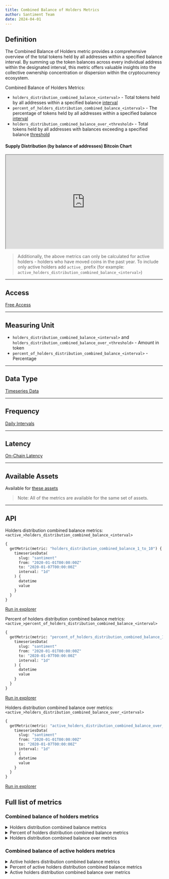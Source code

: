 ```yaml
---
title: Combined Balance of Holders Metrics
author: Santiment Team
date: 2024-04-01
---
```


## Definition

The Combined Balance of Holders metric provides a comprehensive overview of the total tokens held by all 
addresses within a specified balance interval. By summing up the token balances across every individual 
address within the designated interval, this metric offers valuable insights into the collective ownership 
concentration or dispersion within the cryptocurrency ecosystem.

Combined Balance of Holders Metrics:
- `holders_distribution_combined_balance_<interval>` - Total tokens held by all addresses within a 
specified balance [interval](details/supply_distribution_parameters#available-intervals)
- `percent_of_holders_distribution_combined_balance_<interval>` - The percentage of tokens held by 
all addresses within a specified balance [interval](details/supply_distribution_parameters#available-intervals)
- `holders_distribution_combined_balance_over_<threshold>` - Total tokens held by all addresses with balances 
exceeding a specified balance [threshold](details/supply_distribution_parameters#available-thresholds)

#### Supply Distribution (by balance of addresses) Bitcoin Chart
<iframe title="Santiment Chart: [0 - 0.001) coins % (BTC), [0.001 - 0.01) coins % (BTC), [0.01 - 0.1) coins % (BTC), [0.1 - 1) coins % (BTC), [1 - 10) coins % (BTC), [10 - 100) coins % (BTC), [100 - 1,000) coins % (BTC), [1,000 - 10,000) coins % (BTC), [10,000 - 100,000) coins % (BTC), [100,000  - 1,000,000) coins % (BTC), [1,000,000 - 10,000,000) coins % (BTC), [10,000,000 - 100,000,000) coins % (BTC), [100,000,000 - 1,000,000,000) coins % (BTC), [1,000,000,000 - infinity) coins % (BTC)" width="100%" height="300" src="https://embed.santiment.net/chart?ps=bitcoin&pt=BTC&df=2023-10-05T21%3A59%3A59.047Z&dt=2024-04-05T21%3A59%3A59.047Z&emcg=1&wm=percent_of_holders_distribution_combined_balance_0_to_0001%3Bpercent_of_holders_distribution_combined_balance_0001_to_001%3Bpercent_of_holders_distribution_combined_balance_001_to_01%3Bpercent_of_holders_distribution_combined_balance_01_to_1%3Bpercent_of_holders_distribution_combined_balance_1_to_10%3Bpercent_of_holders_distribution_combined_balance_10_to_100%3Bpercent_of_holders_distribution_combined_balance_100_to_1k%3Bpercent_of_holders_distribution_combined_balance_1k_to_10k%3Bpercent_of_holders_distribution_combined_balance_10k_to_100k%3Bpercent_of_holders_distribution_combined_balance_100k_to_1M%3Bpercent_of_holders_distribution_combined_balance_1M_to_10M%3Bpercent_of_holders_distribution_combined_balance_10M_to_100M%3Bpercent_of_holders_distribution_combined_balance_100M_to_1B%3Bpercent_of_holders_distribution_combined_balance_1B_to_inf&wax=0%3B1%3B2&wc=%23FF5B5B%3B%23FFCB47%3B%235275FF%3B%23FF8450%3B%23F47BF7%3B%23785549%3B%23D4E763%3B%23FFDAC5%3B%2337D7BA%3B%23777777%3B%23AC948C%3B%23222222%3B%2314c393%3B%237a859e&ws=%3B%3B%3B%3B%3B%3B%3B%3B%3B%3B%3B%3B%3B" scrolling="no"></iframe>

> Additionally, the above metrics can only be calculated for active holders - holders who have moved coins in the 
> past year. To include only active holders add `active_` prefix (for example: `active_holders_distribution_combined_balance_<interval>`)

---

## Access

[Free Access](/metrics/details/access#free-access)

---

## Measuring Unit

* `holders_distribution_combined_balance_<interval>` and `holders_distribution_combined_balance_over_<threshold>` - Amount in token
* `percent_of_holders_distribution_combined_balance_<interval>` - Percentage

---

## Data Type

[Timeseries Data](/metrics/details/data-type#timeseries-data)

---

## Frequency

[Daily Intervals](/metrics/details/frequency#daily-frequency)

---

## Latency

[On-Chain Latency](/metrics/details/latency#on-chain-latency)

---

## Available Assets

Available for [these assets](<https://api.santiment.net/graphiql?variables=&query=%7B%0A%20%20getMetric(metric%3A%20%22holders_distribution_combined_balance_1_to_10%22)%20%7B%0A%20%20%20%20metadata%20%7B%0A%20%20%20%20%20%20availableSlugs%0A%20%20%20%20%7D%0A%20%20%7D%0A%7D%0A>)

> Note: All of the metrics are available for the same set of assets.

---

## API

Holders distribution combined balance metrics: `<active_>holders_distribution_combined_balance_<interval>`

```graphql
{
  getMetric(metric: "holders_distribution_combined_balance_1_to_10") {
    timeseriesData(
      slug: "santiment"
      from: "2020-01-01T00:00:00Z"
      to: "2020-01-07T00:00:00Z"
      interval: "1d"
    ) {
      datetime
      value
    }
  }
}
```
[Run in explorer](<https://api.santiment.net/graphiql?variables=&query=%7B%0A%20%20getMetric(metric%3A%20%22holders_distribution_combined_balance_1_to_10%22)%20%7B%0A%20%20%20%20timeseriesData(%0A%20%20%20%20%20%20slug%3A%20%22santiment%22%0A%20%20%20%20%20%20from%3A%20%222020-01-01T00%3A00%3A00Z%22%0A%20%20%20%20%20%20to%3A%20%222020-01-07T00%3A00%3A00Z%22%0A%20%20%20%20%20%20interval%3A%20%221d%22%0A%20%20%20%20)%20%7B%0A%20%20%20%20%20%20datetime%0A%20%20%20%20%20%20value%0A%20%20%20%20%7D%0A%20%20%7D%0A%7D>)

Percent of holders distribution combined balance metrics: `<active_>percent_of_holders_distribution_combined_balance_<interval>`

```graphql
{
  getMetric(metric: "percent_of_holders_distribution_combined_balance_10k_to_100k") {
    timeseriesData(
      slug: "santiment"
      from: "2020-01-01T00:00:00Z"
      to: "2020-01-07T00:00:00Z"
      interval: "1d"
    ) {
      datetime
      value
    }
  }
}
```

[Run in explorer](<https://api.santiment.net/graphiql?variables=&query=%7B%0A%20%20getMetric(metric%3A%20%22percent_of_holders_distribution_combined_balance_10k_to_100k%22)%20%7B%0A%20%20%20%20timeseriesData(%0A%20%20%20%20%20%20slug%3A%20%22santiment%22%0A%20%20%20%20%20%20from%3A%20%222020-01-01T00%3A00%3A00Z%22%0A%20%20%20%20%20%20to%3A%20%222020-01-07T00%3A00%3A00Z%22%0A%20%20%20%20%20%20interval%3A%20%221d%22%0A%20%20%20%20)%20%7B%0A%20%20%20%20%20%20datetime%0A%20%20%20%20%20%20value%0A%20%20%20%20%7D%0A%20%20%7D%0A%7D>)

Holders distribution combined balance over metrics: `<active_>holders_distribution_combined_balance_over_<interval>`

```graphql
{
  getMetric(metric: "active_holders_distribution_combined_balance_over_1k") {
    timeseriesData(
      slug: "santiment"
      from: "2020-01-01T00:00:00Z"
      to: "2020-01-07T00:00:00Z"
      interval: "1d"
    ) {
      datetime
      value
    }
  }
}
```

[Run in explorer](<https://api.santiment.net/graphiql?variables=&query=%7B%0A%20%20getMetric(metric%3A%20%22active_holders_distribution_combined_balance_over_1k%22)%20%7B%0A%20%20%20%20timeseriesData(%0A%20%20%20%20%20%20slug%3A%20%22santiment%22%0A%20%20%20%20%20%20from%3A%20%222020-01-01T00%3A00%3A00Z%22%0A%20%20%20%20%20%20to%3A%20%222020-01-07T00%3A00%3A00Z%22%0A%20%20%20%20%20%20interval%3A%20%221d%22%0A%20%20%20%20)%20%7B%0A%20%20%20%20%20%20datetime%0A%20%20%20%20%20%20value%0A%20%20%20%20%7D%0A%20%20%7D%0A%7D>)

## Full list of metrics

### Combined balance of holders metrics

<Details>
<Summary>Holders distribution combined balance metrics</Summary>
- holders_distribution_combined_balance_0_to_0.001
- holders_distribution_combined_balance_0.001_to_0.01
- holders_distribution_combined_balance_0.01_to_0.1
- holders_distribution_combined_balance_0.1_to_1
- holders_distribution_combined_balance_1_to_10
- holders_distribution_combined_balance_10_to_100
- holders_distribution_combined_balance_100_to_1k
- holders_distribution_combined_balance_1k_to_10k
- holders_distribution_combined_balance_10k_to_100k
- holders_distribution_combined_balance_100k_to_1M
- holders_distribution_combined_balance_1M_to_10M
- holders_distribution_combined_balance_10M_to_100M
- holders_distribution_combined_balance_100M_to_1B
- holders_distribution_combined_balance_1B_to_inf
- holders_distribution_combined_balance_total
</Details>

<Details>
<Summary>Percent of holders distribution combined balance metrics</Summary>
- percent_of_holders_distribution_combined_balance_0_to_0.001
- percent_of_holders_distribution_combined_balance_0.001_to_0.01
- percent_of_holders_distribution_combined_balance_0.01_to_0.1
- percent_of_holders_distribution_combined_balance_0.1_to_1
- percent_of_holders_distribution_combined_balance_1_to_10
- percent_of_holders_distribution_combined_balance_10_to_100
- percent_of_holders_distribution_combined_balance_100_to_1k
- percent_of_holders_distribution_combined_balance_1k_to_10k
- percent_of_holders_distribution_combined_balance_10k_to_100k
- percent_of_holders_distribution_combined_balance_100k_to_1M
- percent_of_holders_distribution_combined_balance_1M_to_10M
- percent_of_holders_distribution_combined_balance_10M_to_100M
- percent_of_holders_distribution_combined_balance_100M_to_1B
- percent_of_holders_distribution_combined_balance_1B_to_inf
</Details>

<Details>
<Summary>Holders distribution combined balance over metrics</Summary>
- holders_distribution_combined_balance_over_1
- holders_distribution_combined_balance_over_10
- holders_distribution_combined_balance_over_100
- holders_distribution_combined_balance_over_1k
- holders_distribution_combined_balance_over_10k
- holders_distribution_combined_balance_over_100k
- holders_distribution_combined_balance_over_1M
</Details>

### Combined balance of active holders metrics

<Details>
<Summary>Active holders distribution combined balance metrics</Summary>
- active_holders_distribution_combined_balance_0_to_0.001
- active_holders_distribution_combined_balance_0.001_to_0.01
- active_holders_distribution_combined_balance_0.01_to_0.1
- active_holders_distribution_combined_balance_0.1_to_1
- active_holders_distribution_combined_balance_1_to_10
- active_holders_distribution_combined_balance_10_to_100
- active_holders_distribution_combined_balance_100_to_1k
- active_holders_distribution_combined_balance_1k_to_10k
- active_holders_distribution_combined_balance_10k_to_100k
- active_holders_distribution_combined_balance_100k_to_1M
- active_holders_distribution_combined_balance_1M_to_10M
- active_holders_distribution_combined_balance_10M_to_inf
- active_holders_distribution_combined_balance_total
</Details>

<Details>
<Summary>Percent of active holders distribution combined balance metrics</Summary>
- percent_of_active_holders_distribution_combined_balance_0_to_0.001
- percent_of_active_holders_distribution_combined_balance_0.001_to_0.01
- percent_of_active_holders_distribution_combined_balance_0.01_to_0.1
- percent_of_active_holders_distribution_combined_balance_0.1_to_1
- percent_of_active_holders_distribution_combined_balance_1_to_10
- percent_of_active_holders_distribution_combined_balance_10_to_100
- percent_of_active_holders_distribution_combined_balance_100_to_1k
- percent_of_active_holders_distribution_combined_balance_1k_to_10k
- percent_of_active_holders_distribution_combined_balance_10k_to_100k
- percent_of_active_holders_distribution_combined_balance_100k_to_1M
- percent_of_active_holders_distribution_combined_balance_1M_to_10M
- percent_of_active_holders_distribution_combined_balance_10M_to_inf
</Details>

<Details>
<Summary>Active holders distribution combined balance over metrics</Summary>
- active_holders_distribution_combined_balance_over_1
- active_holders_distribution_combined_balance_over_10
- active_holders_distribution_combined_balance_over_100
- active_holders_distribution_combined_balance_over_1k
- active_holders_distribution_combined_balance_over_10k
- active_holders_distribution_combined_balance_over_100k
- active_holders_distribution_combined_balance_over_1M
</Details>